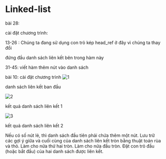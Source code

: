 # Linked-list
bài 28: 

cài đặt chương trình: 

13-26 :  Chúng ta đang sử dụng con trỏ kép head_ref ở đây vì chúng ta thay đổi

đứng đầu danh sách liên kết bên trong hàm này

31-45: viết hàm thêm nút vào danh sách

bài 10: 
cài đặt chương trình
![1](https://user-images.githubusercontent.com/103046663/208464490-f97607eb-a5c2-46b1-a8de-cccfeb453cff.jpg)

danh sách liên kết ban đầu

![2](https://user-images.githubusercontent.com/103046663/208464544-926aa8e1-5310-48b0-957d-6ca520b0dca0.jpg)

kết quả danh sách liên kết 1

![3](https://user-images.githubusercontent.com/103046663/208464551-0eabed41-887d-4654-ab31-b13936f37145.jpg)

kết quả danh sách liên kết 2

Nếu có số nút lẻ, thì danh sách đầu tiên phải chứa thêm một nút.
Lưu trữ các gợi ý giữa và cuối cùng của danh sách liên kết tròn bằng thuật toán rùa và thỏ.
Làm cho nửa thứ hai tròn. 
Làm cho nửa đầu tròn.
Đặt con trỏ đầu (hoặc bắt đầu) của hai danh sách được liên kết.
